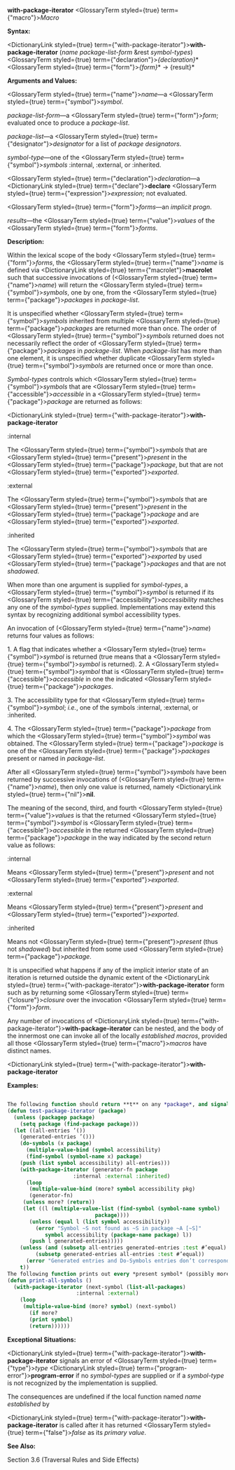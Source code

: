 **with-package-iterator** <GlossaryTerm styled={true} term={"macro"}><i>Macro</i></GlossaryTerm> 



**Syntax:** 



<DictionaryLink styled={true} term={"with-package-iterator"}><b>with-package-iterator</b></DictionaryLink> (*name package-list-form* &amp;rest *symbol-types*) <GlossaryTerm styled={true} term={"declaration"}><i>\{declaration\}</i></GlossaryTerm>\* <GlossaryTerm styled={true} term={"form"}><i>\{form\}</i></GlossaryTerm>\* → \{result\}\* 



**Arguments and Values:** 



<GlossaryTerm styled={true} term={"name"}><i>name</i></GlossaryTerm>—a <GlossaryTerm styled={true} term={"symbol"}><i>symbol</i></GlossaryTerm>. 



*package-list-form*—a <GlossaryTerm styled={true} term={"form"}><i>form</i></GlossaryTerm>; evaluated once to produce a *package-list*. 



*package-list*—a <GlossaryTerm styled={true} term={"designator"}><i>designator</i></GlossaryTerm> for a list of *package designators*. 



*symbol-type*—one of the <GlossaryTerm styled={true} term={"symbol"}><i>symbols</i></GlossaryTerm> :internal, :external, or :inherited. 



<GlossaryTerm styled={true} term={"declaration"}><i>declaration</i></GlossaryTerm>—a <DictionaryLink styled={true} term={"declare"}><b>declare</b></DictionaryLink> <GlossaryTerm styled={true} term={"expression"}><i>expression</i></GlossaryTerm>; not evaluated. 



<GlossaryTerm styled={true} term={"form"}><i>forms</i></GlossaryTerm>—an *implicit progn*. 



*results*—the <GlossaryTerm styled={true} term={"value"}><i>values</i></GlossaryTerm> of the <GlossaryTerm styled={true} term={"form"}><i>forms</i></GlossaryTerm>. 



**Description:** 



Within the lexical scope of the body <GlossaryTerm styled={true} term={"form"}><i>forms</i></GlossaryTerm>, the <GlossaryTerm styled={true} term={"name"}><i>name</i></GlossaryTerm> is defined via <DictionaryLink styled={true} term={"macrolet"}><b>macrolet</b></DictionaryLink> such that successive invocations of (<GlossaryTerm styled={true} term={"name"}><i>name</i></GlossaryTerm>) will return the <GlossaryTerm styled={true} term={"symbol"}><i>symbols</i></GlossaryTerm>, one by one, from the <GlossaryTerm styled={true} term={"package"}><i>packages</i></GlossaryTerm> in *package-list*. 



It is unspecified whether <GlossaryTerm styled={true} term={"symbol"}><i>symbols</i></GlossaryTerm> inherited from multiple <GlossaryTerm styled={true} term={"package"}><i>packages</i></GlossaryTerm> are returned more than once. The order of <GlossaryTerm styled={true} term={"symbol"}><i>symbols</i></GlossaryTerm> returned does not necessarily reflect the order of <GlossaryTerm styled={true} term={"package"}><i>packages</i></GlossaryTerm> in *package-list*. When *package-list* has more than one element, it is unspecified whether duplicate <GlossaryTerm styled={true} term={"symbol"}><i>symbols</i></GlossaryTerm> are returned once or more than once. 



*Symbol-types* controls which <GlossaryTerm styled={true} term={"symbol"}><i>symbols</i></GlossaryTerm> that are <GlossaryTerm styled={true} term={"accessible"}><i>accessible</i></GlossaryTerm> in a <GlossaryTerm styled={true} term={"package"}><i>package</i></GlossaryTerm> are returned as follows: 



 



 



<DictionaryLink styled={true} term={"with-package-iterator"}><b>with-package-iterator</b></DictionaryLink> 



:internal 



The <GlossaryTerm styled={true} term={"symbol"}><i>symbols</i></GlossaryTerm> that are <GlossaryTerm styled={true} term={"present"}><i>present</i></GlossaryTerm> in the <GlossaryTerm styled={true} term={"package"}><i>package</i></GlossaryTerm>, but that are not <GlossaryTerm styled={true} term={"exported"}><i>exported</i></GlossaryTerm>. 



:external 



The <GlossaryTerm styled={true} term={"symbol"}><i>symbols</i></GlossaryTerm> that are <GlossaryTerm styled={true} term={"present"}><i>present</i></GlossaryTerm> in the <GlossaryTerm styled={true} term={"package"}><i>package</i></GlossaryTerm> and are <GlossaryTerm styled={true} term={"exported"}><i>exported</i></GlossaryTerm>. 



:inherited 



The <GlossaryTerm styled={true} term={"symbol"}><i>symbols</i></GlossaryTerm> that are <GlossaryTerm styled={true} term={"exported"}><i>exported</i></GlossaryTerm> by used <GlossaryTerm styled={true} term={"package"}><i>packages</i></GlossaryTerm> and that are not *shadowed*. 



When more than one argument is supplied for *symbol-types*, a <GlossaryTerm styled={true} term={"symbol"}><i>symbol</i></GlossaryTerm> is returned if its <GlossaryTerm styled={true} term={"accessibility"}><i>accessibility</i></GlossaryTerm> matches any one of the *symbol-types* supplied. Implementations may extend this syntax by recognizing additional symbol accessibility types. 



An invocation of (<GlossaryTerm styled={true} term={"name"}><i>name</i></GlossaryTerm>) returns four values as follows: 



1\. A flag that indicates whether a <GlossaryTerm styled={true} term={"symbol"}><i>symbol</i></GlossaryTerm> is returned (true means that a <GlossaryTerm styled={true} term={"symbol"}><i>symbol</i></GlossaryTerm> is returned). 2. A <GlossaryTerm styled={true} term={"symbol"}><i>symbol</i></GlossaryTerm> that is <GlossaryTerm styled={true} term={"accessible"}><i>accessible</i></GlossaryTerm> in one the indicated <GlossaryTerm styled={true} term={"package"}><i>packages</i></GlossaryTerm>. 



3\. The accessibility type for that <GlossaryTerm styled={true} term={"symbol"}><i>symbol</i></GlossaryTerm>; *i.e.*, one of the symbols :internal, :external, or :inherited. 



4\. The <GlossaryTerm styled={true} term={"package"}><i>package</i></GlossaryTerm> from which the <GlossaryTerm styled={true} term={"symbol"}><i>symbol</i></GlossaryTerm> was obtained. The <GlossaryTerm styled={true} term={"package"}><i>package</i></GlossaryTerm> is one of the <GlossaryTerm styled={true} term={"package"}><i>packages</i></GlossaryTerm> present or named in *package-list*. 



After all <GlossaryTerm styled={true} term={"symbol"}><i>symbols</i></GlossaryTerm> have been returned by successive invocations of (<GlossaryTerm styled={true} term={"name"}><i>name</i></GlossaryTerm>), then only one value is returned, namely <DictionaryLink styled={true} term={"nil"}><b>nil</b></DictionaryLink>. 



The meaning of the second, third, and fourth <GlossaryTerm styled={true} term={"value"}><i>values</i></GlossaryTerm> is that the returned <GlossaryTerm styled={true} term={"symbol"}><i>symbol</i></GlossaryTerm> is <GlossaryTerm styled={true} term={"accessible"}><i>accessible</i></GlossaryTerm> in the returned <GlossaryTerm styled={true} term={"package"}><i>package</i></GlossaryTerm> in the way indicated by the second return value as follows: 



:internal 



Means <GlossaryTerm styled={true} term={"present"}><i>present</i></GlossaryTerm> and not <GlossaryTerm styled={true} term={"exported"}><i>exported</i></GlossaryTerm>. 



:external 



Means <GlossaryTerm styled={true} term={"present"}><i>present</i></GlossaryTerm> and <GlossaryTerm styled={true} term={"exported"}><i>exported</i></GlossaryTerm>. 



:inherited 



Means not <GlossaryTerm styled={true} term={"present"}><i>present</i></GlossaryTerm> (thus not *shadowed*) but inherited from some used <GlossaryTerm styled={true} term={"package"}><i>package</i></GlossaryTerm>. 



It is unspecified what happens if any of the implicit interior state of an iteration is returned outside the dynamic extent of the <DictionaryLink styled={true} term={"with-package-iterator"}><b>with-package-iterator</b></DictionaryLink> form such as by returning some <GlossaryTerm styled={true} term={"closure"}><i>closure</i></GlossaryTerm> over the invocation <GlossaryTerm styled={true} term={"form"}><i>form</i></GlossaryTerm>. 



Any number of invocations of <DictionaryLink styled={true} term={"with-package-iterator"}><b>with-package-iterator</b></DictionaryLink> can be nested, and the body of the innermost one can invoke all of the locally *established macros*, provided all those <GlossaryTerm styled={true} term={"macro"}><i>macros</i></GlossaryTerm> have distinct names. 







 



 



<DictionaryLink styled={true} term={"with-package-iterator"}><b>with-package-iterator</b></DictionaryLink> 



**Examples:**
```lisp

The following function should return **t** on any *package*, and signal an error if the usage of **with-package-iterator** does not agree with the corresponding usage of **do-symbols**. 
(defun test-package-iterator (package) 
  (unless (packagep package) 
    (setq package (find-package package))) 
  (let ((all-entries ’()) 
	(generated-entries ’())) 
    (do-symbols (x package) 
      (multiple-value-bind (symbol accessibility) 
	  (find-symbol (symbol-name x) package) 
	(push (list symbol accessibility) all-entries))) 
    (with-package-iterator (generator-fn package 
					 :internal :external :inherited) 
      (loop 
       (multiple-value-bind (more? symbol accessibility pkg) 
	   (generator-fn) 
	 (unless more? (return)) 
	 (let ((l (multiple-value-list (find-symbol (symbol-name symbol) 
						    package)))) 
	   (unless (equal l (list symbol accessibility)) 
	     (error "Symbol ~S not found as ~S in package ~A [~S]" 
		    symbol accessibility (package-name package) l)) 
	   (push l generated-entries))))) 
    (unless (and (subsetp all-entries generated-entries :test #’equal) 
		 (subsetp generated-entries all-entries :test #’equal)) 
      (error "Generated entries and Do-Symbols entries don’t correspond")) 
    t)) 
The following function prints out every *present symbol* (possibly more than once): 
(defun print-all-symbols () 
  (with-package-iterator (next-symbol (list-all-packages) 
				      :internal :external) 
    (loop 
     (multiple-value-bind (more? symbol) (next-symbol) 
       (if more? 
	   (print symbol) 
	   (return)))))) 

```
**Exceptional Situations:** 



<DictionaryLink styled={true} term={"with-package-iterator"}><b>with-package-iterator</b></DictionaryLink> signals an error of <GlossaryTerm styled={true} term={"type"}><i>type</i></GlossaryTerm> <DictionaryLink styled={true} term={"program-error"}><b>program-error</b></DictionaryLink> if no *symbol-types* are supplied or if a *symbol-type* is not recognized by the implementation is supplied. 



The consequences are undefined if the local function named *name established* by 



 



 



<DictionaryLink styled={true} term={"with-package-iterator"}><b>with-package-iterator</b></DictionaryLink> is called after it has returned <GlossaryTerm styled={true} term={"false"}><i>false</i></GlossaryTerm> as its *primary value*. 



**See Also:** 



Section 3.6 (Traversal Rules and Side Effects) 



